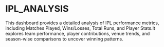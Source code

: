 # IPL_ANALYSIS
This dashboard provides a detailed analysis of IPL performance metrics, including Matches Played, Wins/Losses, Total Runs, and Player Stats.It explores team performance, player contributions, venue trends, and season-wise comparisons to uncover winning patterns.
